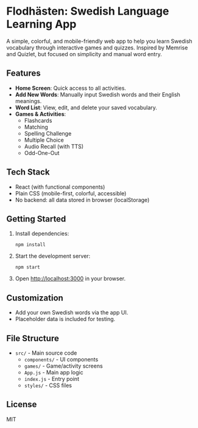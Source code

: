 # Flodhästen: Swedish Language Learning App

A simple, colorful, and mobile-friendly web app to help you learn Swedish vocabulary through interactive games and quizzes. Inspired by Memrise and Quizlet, but focused on simplicity and manual word entry.

## Features
- **Home Screen**: Quick access to all activities.
- **Add New Words**: Manually input Swedish words and their English meanings.
- **Word List**: View, edit, and delete your saved vocabulary.
- **Games & Activities**:
  - Flashcards
  - Matching
  - Spelling Challenge
  - Multiple Choice
  - Audio Recall (with TTS)
  - Odd-One-Out

## Tech Stack
- React (with functional components)
- Plain CSS (mobile-first, colorful, accessible)
- No backend: all data stored in browser (localStorage)

## Getting Started
1. Install dependencies:
   ```
   npm install
   ```
2. Start the development server:
   ```
   npm start
   ```
3. Open [http://localhost:3000](http://localhost:3000) in your browser.

## Customization
- Add your own Swedish words via the app UI.
- Placeholder data is included for testing.

## File Structure
- `src/` - Main source code
  - `components/` - UI components
  - `games/` - Game/activity screens
  - `App.js` - Main app logic
  - `index.js` - Entry point
  - `styles/` - CSS files

## License
MIT 